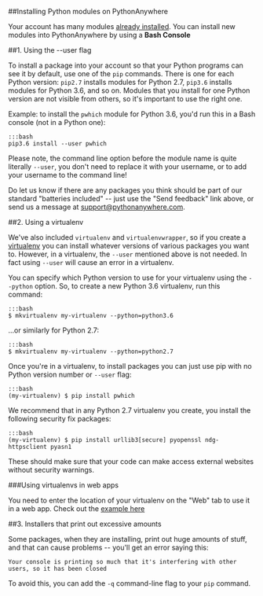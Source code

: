 
<!--
.. title: Installing new modules
.. slug: InstallingNewModules
.. date: 2015-05-13 14:35:28 UTC+01:00
.. tags:
.. category:
.. link:
.. description:
.. type: text
-->





##Installing Python modules on PythonAnywhere


Your account has many modules [already installed](https://www.pythonanywhere.com/batteries_included/). You can install new modules into PythonAnywhere by using a **Bash Console**


##1\. Using the --user flag

To install a package into your account so that your Python programs can see it
by default, use one of the `pip` commands.   There is one for each Python version:
`pip2.7` installs modules for Python 2.7, `pip3.6` installs modules for Python
3.6, and so on.  Modules that you install for one Python version are not visible
from others, so it's important to use the right one.

Example: to install the `pwhich` module for Python 3.6, you'd run this in a Bash
console (not in a Python one):

    :::bash
    pip3.6 install --user pwhich

Please note, the command line option before the module name is quite literally `--user`, you
don't need to replace it with your username, or to add your username to the
command line!

Do let us know if there are any packages you think should be part of our
standard "batteries included" -- just use the "Send feedback" link above, or
send us a message at [support@pythonanywhere.com](mailto:support@pythonanywhere.com).


##2\. Using a virtualenv


We've also included `virtualenv` and `virtualenvwrapper`, so if you create a
[virtualenv](/pages/VirtualenvsExplained) you can install whatever versions of various packages you want to.
However, in a virtualenv, the `--user` mentioned above is not needed. In fact
using `--user` will cause an error in a virtualenv.

You can specify which Python version to use for your virtualenv using the
`--python` option.  So, to create a new Python 3.6 virtualenv, run this command:

    :::bash
    $ mkvirtualenv my-virtualenv --python=python3.6

...or similarly for Python 2.7:

    :::bash
    $ mkvirtualenv my-virtualenv --python=python2.7

Once you're in a virtualenv,  to install packages you can just use pip with no
Python version number or `--user` flag:

    :::bash
    (my-virtualenv) $ pip install pwhich

We recommend that in any Python 2.7 virtualenv you create, you install the following
security fix packages:

    :::bash
    (my-virtualenv) $ pip install urllib3[secure] pyopenssl ndg-httpsclient pyasn1

These should make sure that your code can make access external websites without
security warnings.


###Using virtualenvs in web apps


You need to enter the location of your virtualenv on the "Web" tab to use it in
a web app. Check out the [example here](/pages/VirtualEnvForNewerDjango)



##3\. Installers that print out excessive amounts

Some packages, when they are installing, print out huge amounts of stuff, and
that can cause problems -- you'll get an error saying this:

    Your console is printing so much that it's interfering with other users, so it has been closed

To avoid this, you can add the `-q` command-line flag to your `pip` command.
